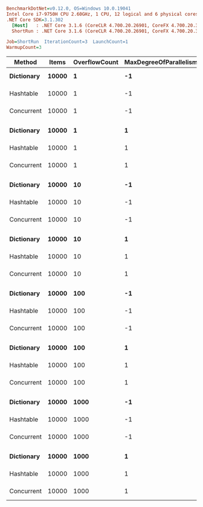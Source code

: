 ``` ini

BenchmarkDotNet=v0.12.0, OS=Windows 10.0.19041
Intel Core i7-9750H CPU 2.60GHz, 1 CPU, 12 logical and 6 physical cores
.NET Core SDK=3.1.302
  [Host]   : .NET Core 3.1.6 (CoreCLR 4.700.20.26901, CoreFX 4.700.20.31603), X64 RyuJIT
  ShortRun : .NET Core 3.1.6 (CoreCLR 4.700.20.26901, CoreFX 4.700.20.31603), X64 RyuJIT

Job=ShortRun  IterationCount=3  LaunchCount=1  
WarmupCount=3  

```
|     Method | Items | OverflowCount | MaxDegreeOfParallelism |      Mean |      Error |    StdDev | Ratio | RatioSD |
|----------- |------ |-------------- |----------------------- |----------:|-----------:|----------:|------:|--------:|
| **Dictionary** | **10000** |             **1** |                     **-1** | **117.26 ns** |  **25.018 ns** |  **1.371 ns** |  **1.00** |    **0.00** |
|  Hashtable | 10000 |             1 |                     -1 |  75.88 ns |  45.559 ns |  2.497 ns |  0.65 |    0.02 |
| Concurrent | 10000 |             1 |                     -1 | 185.68 ns |  71.965 ns |  3.945 ns |  1.58 |    0.04 |
|            |       |               |                        |           |            |           |       |         |
| **Dictionary** | **10000** |             **1** |                      **1** | **161.91 ns** |  **54.849 ns** |  **3.006 ns** |  **1.00** |    **0.00** |
|  Hashtable | 10000 |             1 |                      1 |  78.74 ns |  85.508 ns |  4.687 ns |  0.49 |    0.04 |
| Concurrent | 10000 |             1 |                      1 | 279.96 ns | 406.962 ns | 22.307 ns |  1.73 |    0.13 |
|            |       |               |                        |           |            |           |       |         |
| **Dictionary** | **10000** |            **10** |                     **-1** | **149.62 ns** |  **36.346 ns** |  **1.992 ns** |  **1.00** |    **0.00** |
|  Hashtable | 10000 |            10 |                     -1 |  74.23 ns |   3.515 ns |  0.193 ns |  0.50 |    0.01 |
| Concurrent | 10000 |            10 |                     -1 | 166.12 ns |  27.545 ns |  1.510 ns |  1.11 |    0.02 |
|            |       |               |                        |           |            |           |       |         |
| **Dictionary** | **10000** |            **10** |                      **1** | **124.69 ns** |  **55.159 ns** |  **3.023 ns** |  **1.00** |    **0.00** |
|  Hashtable | 10000 |            10 |                      1 |  74.62 ns |  73.689 ns |  4.039 ns |  0.60 |    0.03 |
| Concurrent | 10000 |            10 |                      1 | 167.21 ns |  73.300 ns |  4.018 ns |  1.34 |    0.02 |
|            |       |               |                        |           |            |           |       |         |
| **Dictionary** | **10000** |           **100** |                     **-1** | **113.99 ns** |  **34.825 ns** |  **1.909 ns** |  **1.00** |    **0.00** |
|  Hashtable | 10000 |           100 |                     -1 |  79.52 ns |  36.467 ns |  1.999 ns |  0.70 |    0.03 |
| Concurrent | 10000 |           100 |                     -1 | 168.43 ns |  83.785 ns |  4.593 ns |  1.48 |    0.05 |
|            |       |               |                        |           |            |           |       |         |
| **Dictionary** | **10000** |           **100** |                      **1** | **113.81 ns** |  **33.972 ns** |  **1.862 ns** |  **1.00** |    **0.00** |
|  Hashtable | 10000 |           100 |                      1 |  73.13 ns |   9.940 ns |  0.545 ns |  0.64 |    0.01 |
| Concurrent | 10000 |           100 |                      1 | 176.01 ns |  54.505 ns |  2.988 ns |  1.55 |    0.05 |
|            |       |               |                        |           |            |           |       |         |
| **Dictionary** | **10000** |          **1000** |                     **-1** | **115.81 ns** |  **13.604 ns** |  **0.746 ns** |  **1.00** |    **0.00** |
|  Hashtable | 10000 |          1000 |                     -1 |  75.13 ns |  49.009 ns |  2.686 ns |  0.65 |    0.02 |
| Concurrent | 10000 |          1000 |                     -1 | 229.28 ns | 357.282 ns | 19.584 ns |  1.98 |    0.16 |
|            |       |               |                        |           |            |           |       |         |
| **Dictionary** | **10000** |          **1000** |                      **1** | **139.82 ns** |  **63.614 ns** |  **3.487 ns** |  **1.00** |    **0.00** |
|  Hashtable | 10000 |          1000 |                      1 |  72.73 ns |  21.394 ns |  1.173 ns |  0.52 |    0.02 |
| Concurrent | 10000 |          1000 |                      1 | 171.71 ns |  37.630 ns |  2.063 ns |  1.23 |    0.04 |
